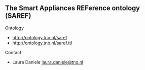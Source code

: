 ## The Smart Appliances REFerence ontology (SAREF)

Ontology

* http://ontology.tno.nl/saref
* http://ontology.tno.nl/saref.ttl


Contact

* Laura Daniele <laura.daniele@tno.nl>
